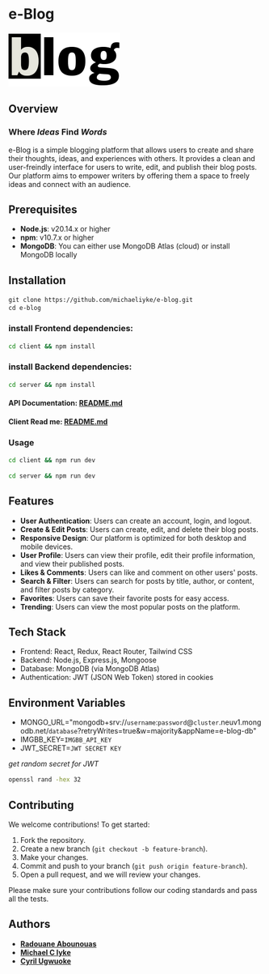 # **e-Blog**

![e-Blog](https://github.com/michaeliyke/e-blog/blob/master/client/public/B.png)

## Overview

### **Where _Ideas_ Find _Words_**

e-Blog is a simple blogging platform that allows users to create and share their thoughts, ideas, and experiences with others. It provides a clean and user-freindly interface for users to write, edit, and publish their blog posts. Our platform aims to empower writers by offering them a space to freely ideas and connect with an audience.

## Prerequisites

- **Node.js**: v20.14.x or higher
- **npm**: v10.7.x or higher
- **MongoDB**: You can either use MongoDB Atlas (cloud) or install MongoDB locally

## Installation

```
git clone https://github.com/michaeliyke/e-blog.git
cd e-blog

```

### install Frontend dependencies:

```bash
cd client && npm install
```

### install Backend dependencies:

```bash
cd server && npm install
```

#### API Documentation: [README.md](https://github.com/michaeliyke/e-blog/blob/master/server/README.md)

#### Client Read me: [README.md](https://github.com/michaeliyke/e-blog/blob/master/client/README.md)

### Usage

```bash
cd client && npm run dev
```

```bash
cd server && npm run dev
```

## Features

- **User Authentication**: Users can create an account, login, and logout.
- **Create & Edit Posts**: Users can create, edit, and delete their blog posts.
- **Responsive Design**: Our platform is optimized for both desktop and mobile devices.
- **User Profile**: Users can view their profile, edit their profile information, and view their published posts.
- **Likes & Comments**: Users can like and comment on other users' posts.
- **Search & Filter**: Users can search for posts by title, author, or content, and filter posts by category.
- **Favorites**: Users can save their favorite posts for easy access.
- **Trending**: Users can view the most popular posts on the platform.

## Tech Stack

- Frontend: React, Redux, React Router, Tailwind CSS
- Backend: Node.js, Express.js, Mongoose
- Database: MongoDB (via MongoDB Atlas)
- Authentication: JWT (JSON Web Token) stored in cookies

## Environment Variables

- MONGO_URL="mongodb+srv://`username`:`password`@`cluster`.neuv1.mongodb.net/`database`?retryWrites=true&w=majority&appName=e-blog-db"
- IMGBB_KEY=`IMGBB_API_KEY`
- JWT_SECRET=`JWT SECRET KEY`

_get random secret for JWT_

```bash
openssl rand -hex 32
```

## Contributing

We welcome contributions! To get started:

1. Fork the repository.
2. Create a new branch (`git checkout -b feature-branch`).
3. Make your changes.
4. Commit and push to your branch (`git push origin feature-branch`).
5. Open a pull request, and we will review your changes.

Please make sure your contributions follow our coding standards and pass all the tests.

## Authors

- [**Radouane Abounouas**](https://github.com/RadouaneAbn)
- [**Michael C Iyke**](https://github.com/michaeliyke)
- [**Cyril Ugwuoke**](https://github.com/chicyril)

